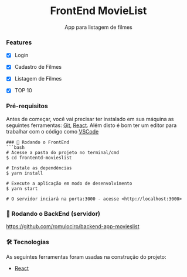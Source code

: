 <h1 align="center">FrontEnd MovieList</h1>
<p align="center">App para listagem de filmes</p>

### Features

- [x] Login
- [x] Cadastro de Filmes
- [x] Listagem de Filmes
- [x] TOP 10 


### Pré-requisitos

Antes de começar, você vai precisar ter instalado em sua máquina as seguintes ferramentas:
[Git](https://git-scm.com), [React](https://pt-br.reactjs.org/). 
Além disto é bom ter um editor para trabalhar com o código como [VSCode](https://code.visualstudio.com/)

```
### 🎲 Rodando o FrontEnd
```bash
# Acesse a pasta do projeto no terminal/cmd
$ cd frontentd-movieslist

# Instale as dependências
$ yarn install

# Execute a aplicação em modo de desenvolvimento
$ yarn start

# O servidor inciará na porta:3000 - acesse <http://localhost:3000>
```

### 🎲 Rodando o BackEnd (servidor)

https://github.com/romulociro/backend-app-movieslist

### 🛠 Tecnologias

As seguintes ferramentas foram usadas na construção do projeto:
- [React](https://pt-br.reactjs.org/)

